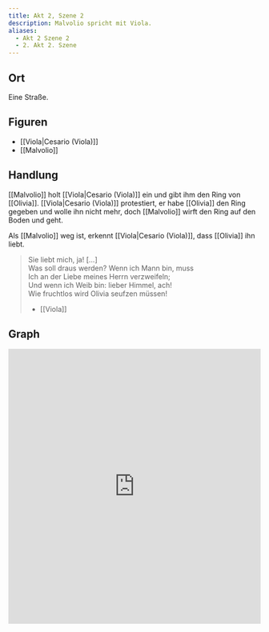 ```yaml
---
title: Akt 2, Szene 2
description: Malvolio spricht mit Viola.
aliases:
  - Akt 2 Szene 2
  - 2. Akt 2. Szene
---
```

## Ort
Eine Straße.

## Figuren
- [[Viola|Cesario (Viola)]]
- [[Malvolio]]

## Handlung
[[Malvolio]] holt [[Viola|Cesario (Viola)]] ein und gibt ihm den Ring von [[Olivia]]. [[Viola|Cesario (Viola)]] protestiert, er habe [[Olivia]] den Ring gegeben und wolle ihn nicht mehr, doch [[Malvolio]] wirft den Ring auf den Boden und geht.

Als [[Malvolio]] weg ist, erkennt [[Viola|Cesario (Viola)]], dass [[Olivia]] ihn liebt.

> Sie liebt mich, ja! [...]  
> Was soll draus werden? Wenn ich Mann bin, muss  
> Ich an der Liebe meines Herrn verzweifeln;  
> Und wenn ich Weib bin: lieber Himmel, ach!  
> Wie fruchtlos wird Olivia seufzen müssen!  
> - [[Viola]]

## Graph
<iframe src="https://catchears.github.io/was-ihr-wollt-graphs/act-2/act-2-scene-2-dark" width=100% height=550 style="border: 0;"></iframe>
